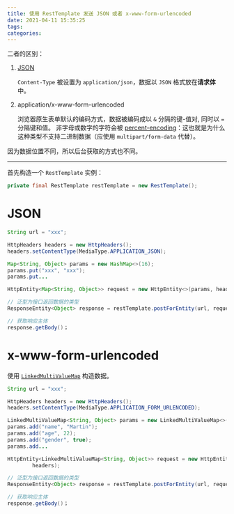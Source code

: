 ```yaml
---
title: 使用 RestTemplate 发送 JSON 或者 x-www-form-urlencoded
date: 2021-04-11 15:35:25
tags:
categories:
---
```


二者的区别：

1.  [JSON](https://baike.baidu.com/item/JSON)

    `Content-Type` 被设置为 `application/json`，数据以 `JSON` 格式放在**请求体**中。

<!--more-->

2.  application/x-www-form-urlencoded

    浏览器原生表单默认的编码方式，数据被编码成以 `&` 分隔的键-值对, 同时以 `=` 分隔键和值。 非字母或数字的字符会被 [percent-encoding](https://developer.mozilla.org/zh-CN/docs/Glossary/percent-encoding)：这也就是为什么这种类型不支持二进制数据（应使用 `multipart/form-data` 代替）。

因为数据位置不同，所以后台获取的方式也不同。

---

首先构造一个 `RestTemplate` 实例：

```java
private final RestTemplate restTemplate = new RestTemplate();
```

# JSON

```java
String url = "xxx";

HttpHeaders headers = new HttpHeaders();
headers.setContentType(MediaType.APPLICATION_JSON);

Map<String, Object> params = new HashMap<>(16);
params.put("xxx", "xxx");
params.put...

HttpEntity<Map<String, Object>> request = new HttpEntity<>(params, headers);

// 泛型为接口返回数据的类型
ResponseEntity<Object> response = restTemplate.postForEntity(url, request, Object.class);

// 获取响应主体
response.getBody()；
```

# x-www-form-urlencoded

使用 [`LinkedMultiValueMap`](https://www.javadoc.io/doc/org.springframework/spring-core/latest/org/springframework/util/LinkedMultiValueMap.html) 构造数据。

```java
String url = "xxx";

HttpHeaders headers = new HttpHeaders();
headers.setContentType(MediaType.APPLICATION_FORM_URLENCODED);

LinkedMultiValueMap<String, Object> params = new LinkedMultiValueMap<>();
params.add("name", "Martin");
params.add("age", 22);
params.add("gender", true);
params.add...

HttpEntity<LinkedMultiValueMap<String, Object>> request = new HttpEntity<>(params,
        headers);

// 泛型为接口返回数据的类型
ResponseEntity<Object> response = restTemplate.postForEntity(url, request, Object.class);

// 获取响应主体
response.getBody()；
```
